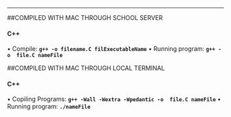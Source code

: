 
---
##COMPILED WITH MAC THROUGH SCHOOL SERVER
#### C++
• Compile: **`g++ -o filename.C filExecutableName`**
• Running program: **`g++ -o  file.C nameFile`**

##COMPILED WITH MAC THROUGH LOCAL TERMINAL
#### C++
• Copiling Programs: **`g++ -Wall -Wextra -Wpedantic -o  file.C nameFile`**
• Running program: **`./nameFile`** 
